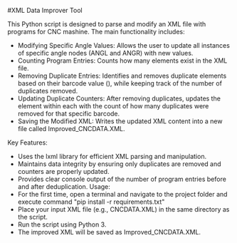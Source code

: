 #XML Data Improver Tool

This Python script is designed to parse and modify an XML file with programs for CNC mashine. The main functionality includes:
* Modifying Specific Angle Values: Allows the user to update all instances of specific angle nodes (ANGL and ANGR) with new values.
* Counting Program Entries: Counts how many <BAR> elements exist in the XML file.
* Removing Duplicate Entries: Identifies and removes duplicate <BAR> elements based on their barcode value (<BCOD>), while keeping track of the number of duplicates removed.
* Updating Duplicate Counters: After removing duplicates, updates the <MLT> element within each <BAR> with the count of how many duplicates were removed for that specific barcode.
* Saving the Modified XML: Writes the updated XML content into a new file called Improved_CNCDATA.XML.

Key Features:
* Uses the lxml library for efficient XML parsing and manipulation.
* Maintains data integrity by ensuring only duplicates are removed and counters are properly updated.
* Provides clear console output of the number of program entries before and after deduplication.
Usage:
* For the first time, open a terminal and navigate to the project folder and execute command "pip install -r requirements.txt"
* Place your input XML file (e.g., CNCDATA.XML) in the same directory as the script.
* Run the script using Python 3.
* The improved XML will be saved as Improved_CNCDATA.XML.

